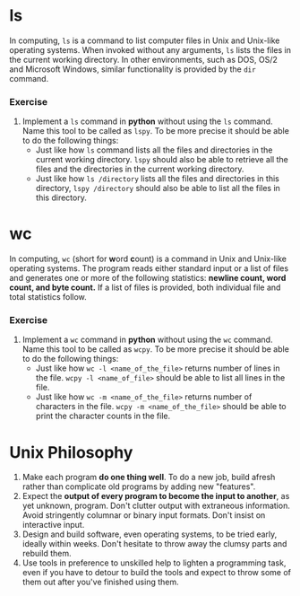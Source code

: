# ls

In computing, `ls` is a command to list computer files in Unix and Unix-like operating systems. When invoked without any arguments, `ls` lists the files in the current working directory. In other environments, such as DOS, OS/2 and Microsoft Windows, similar functionality is provided by the `dir` command.

### Exercise
1. Implement a `ls` command in **python** without using the `ls` command. Name this tool to be called as `lspy`. To be more precise it should be able to do the following things:
    - Just like how `ls` command lists all the files and directories in the current working directory. `lspy` should also be able to retrieve all the files and the directories in the current working directory.
    - Just like how `ls /directory` lists all the files and directories in this directory, `lspy /directory` should also be able to list all the files in this directory.

# wc

In computing, `wc` (short for **w**ord **c**ount) is a command in Unix and Unix-like operating systems. The program reads either standard input or a list of files and generates one or more of the following statistics: **newline count, word count, and byte count.** If a list of files is provided, both individual file and total statistics follow.

### Exercise
1. Implement a `wc` command in **python** without using the `wc` command. Name this tool to be called as `wcpy`. To be more precise it should be able to do the following things:
    - Just like how `wc -l <name_of_the_file>` returns number of lines in the file. `wcpy -l <name_of_file>` should be able to list all lines in the file.
    - Just like how `wc -m <name_of_the_file>` returns number of characters in the file. `wcpy -m <name_of_the_file>` should be able to print the character counts in the file.


# Unix Philosophy

1. Make each program **do one thing well**. To do a new job, build afresh rather than complicate old programs by adding new "features".
2. Expect the **output of every program to become the input to another**, as yet unknown, program. Don't clutter output with extraneous information. Avoid stringently columnar or binary input formats. Don't insist on interactive input.
3. Design and build software, even operating systems, to be tried early, ideally within weeks. Don't hesitate to throw away the clumsy parts and rebuild them.
4. Use tools in preference to unskilled help to lighten a programming task, even if you have to detour to build the tools and expect to throw some of them out after you've finished using them.